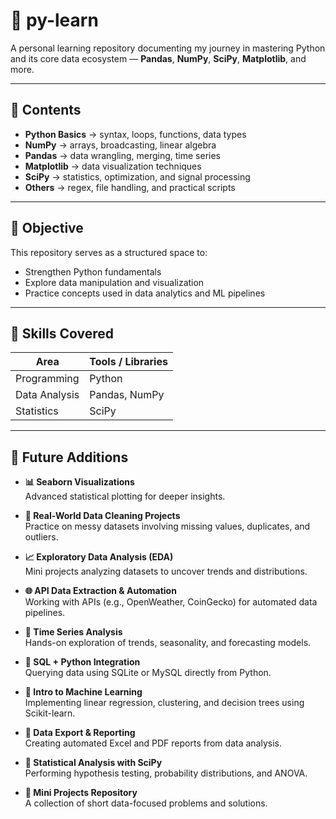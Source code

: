# 🐍 py-learn

A personal learning repository documenting my journey in mastering Python and its core data ecosystem — **Pandas**, **NumPy**, **SciPy**, **Matplotlib**, and more.

---

## 📘 Contents
- **Python Basics** → syntax, loops, functions, data types
- **NumPy** → arrays, broadcasting, linear algebra
- **Pandas** → data wrangling, merging, time series
- **Matplotlib** → data visualization techniques
- **SciPy** → statistics, optimization, and signal processing
- **Others** → regex, file handling, and practical scripts

---

## 🎯 Objective
This repository serves as a structured space to:
- Strengthen Python fundamentals  
- Explore data manipulation and visualization  
- Practice concepts used in data analytics and ML pipelines  

---

## 🧠 Skills Covered
| Area | Tools / Libraries |
|------|-------------------|
| Programming | Python |
| Data Analysis | Pandas, NumPy |
| Statistics | SciPy |

---
## 🧩 Future Additions

- **📊 Seaborn Visualizations**  
  Advanced statistical plotting for deeper insights.

- **🧹 Real-World Data Cleaning Projects**  
  Practice on messy datasets involving missing values, duplicates, and outliers.

- **📈 Exploratory Data Analysis (EDA)**  
  Mini projects analyzing datasets to uncover trends and distributions.

- **🌐 API Data Extraction & Automation**  
  Working with APIs (e.g., OpenWeather, CoinGecko) for automated data pipelines.

- **📅 Time Series Analysis**  
  Hands-on exploration of trends, seasonality, and forecasting models.

- **📘 SQL + Python Integration**  
  Querying data using SQLite or MySQL directly from Python.

- **🤖 Intro to Machine Learning**  
  Implementing linear regression, clustering, and decision trees using Scikit-learn.

- **📂 Data Export & Reporting**  
  Creating automated Excel and PDF reports from data analysis.

- **🧮 Statistical Analysis with SciPy**  
  Performing hypothesis testing, probability distributions, and ANOVA.

- **🧰 Mini Projects Repository**  
  A collection of short data-focused problems and solutions.

